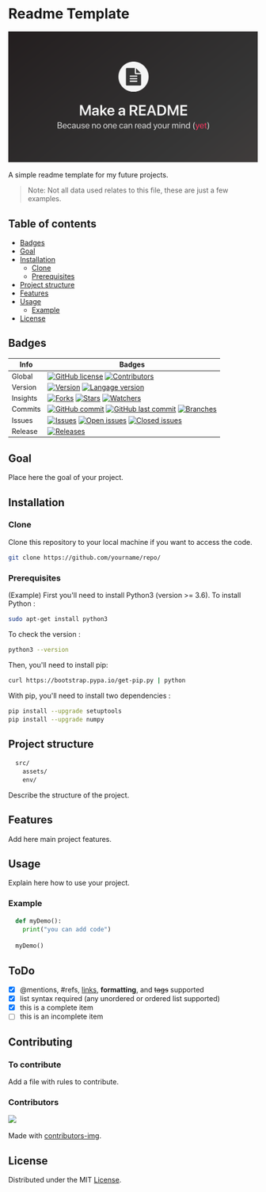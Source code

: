 # Readme Template
![Logo](https://github.com/wilfriedaugeard/readme_template/blob/master/logo.png)

A simple readme template for my future projects. 

> Note: Not all data used relates to this file, these are just a few examples.

## Table of contents
- [Badges](#badges)
- [Goal](#goal)
- [Installation](#installation)
  - [Clone](#clone)
  - [Prerequisites](#prerequisites)
- [Project structure](#project-structure)
- [Features](#features)
- [Usage](#usage)
  - [Example](#example)
- [License](#license)


## Badges
Info | Badges
------------ | -------------
Global | [![GitHub license](https://img.shields.io/github/license/wilfriedaugeard/Conspiracy)](https://github.com/wilfriedaugeard/Conspiracy/blob/master/LICENSE) [![Contributors](https://badgen.net/github/contributors/wilfriedaugeard/readme_template)](https://badgen.net/github/contributors/wilfriedaugeard/readme_template)
Version | [![Version](https://img.shields.io/badge/version-1.0.0-green)](https://img.shields.io/badge/version-1.0.0-green) [![Langage version](https://img.shields.io/badge/python-v3.6.9-blue?logo=python&logoColor=white)](https://www.python.org/) 
Insights | [![Forks](https://badgen.net/github/forks/micromatch/micromatch)](https://badgen.net/github/forks/micromatch/micromatch) [![Stars](https://badgen.net/github/stars/micromatch/micromatch)](https://badgen.net/github/stars/micromatch/micromatch) [![Watchers](https://badgen.net/github/watchers/micromatch/micromatch)](https://badgen.net/github/watchers/micromatch/micromatch)
Commits | [![GitHub commit](https://badgen.net/github/commits/wilfriedaugeard/Conspiracy/)](https://github.com/wilfriedaugeard/Conspiracy/commits) [![GitHub last commit](https://img.shields.io/github/last-commit/wilfriedaugeard/Conspiracy)](https://github.com/wilfriedaugeard/Conspiracy/commits) [![Branches](https://badgen.net/github/branches/wilfriedaugeard/readme_template)](https://badgen.net/github/branches/wilfriedaugeard/readme_template)  
Issues | [![Issues](https://badgen.net/github/issues/micromatch/micromatch)](https://badgen.net/github/issues/micromatch/micromatch) [![Open issues](https://badgen.net/github/open-issues/micromatch/micromatch)](https://badgen.net/github/open-issues/micromatch/micromatch) [![Closed issues](https://badgen.net/github/closed-issues/micromatch/micromatch)](https://badgen.net/github/closed-issues/micromatch/micromatch)
Release | [![Releases](https://badgen.net/github/releases/micromatch/micromatch)](https://badgen.net/github/releases/micromatch/micromatch)


## Goal
Place here the goal of your project.

## Installation
### Clone
Clone this repository to your local machine if you want to access the code.

```sh
git clone https://github.com/yourname/repo/
```

### Prerequisites
(Example)
First you'll need to install Python3 (version >= 3.6). To install Python : 

```bash
sudo apt-get install python3
```

To check the version :

```bash
python3 --version
```

Then, you'll need to install pip:

```bash
curl https://bootstrap.pypa.io/get-pip.py | python
```

With pip, you'll need to install two dependencies :

```bash
pip install --upgrade setuptools
pip install --upgrade numpy
```

## Project structure

```sh
  src/
    assets/
    env/
```
Describe the structure of the project.

## Features
Add here main project features.

## Usage
Explain here how to use your project.

### Example
```python
  def myDemo():
    print("you can add code")
  
  myDemo()
```

## ToDo
- [x] @mentions, #refs, [links](), **formatting**, and <del>tags</del> supported
- [x] list syntax required (any unordered or ordered list supported)
- [x] this is a complete item
- [ ] this is an incomplete item

## Contributing
### To contribute
Add a file with rules to contribute.

### Contributors
<a href="https://github.com/wilfriedaugeard/readme_template/graphs/contributors">
  <img src="https://contributors-img.firebaseapp.com/image?repo=wilfriedaugeard/readme_template" />
</a>

Made with [contributors-img](https://contributors-img.firebaseapp.com).


## License

Distributed under the MIT [License](https://github.com/wilfriedaugeard/readme_template/blob/master/LICENSE).

